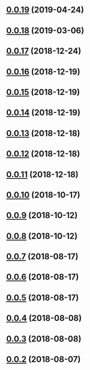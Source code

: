 ## [0.0.19](https://github.com/rentspree/tracker/compare/v0.0.18...v0.0.19) (2019-04-24)



## [0.0.18](https://github.com/rentspree/tracker/compare/v0.0.17...v0.0.18) (2019-03-06)



<a name="0.0.17"></a>
## [0.0.17](https://github.com/rentspree/tracker/compare/v0.0.16...v0.0.17) (2018-12-24)



<a name="0.0.16"></a>
## [0.0.16](https://github.com/rentspree/tracker/compare/v0.0.15...v0.0.16) (2018-12-19)



<a name="0.0.15"></a>
## [0.0.15](https://github.com/rentspree/tracker/compare/v0.0.14...v0.0.15) (2018-12-19)



<a name="0.0.14"></a>
## [0.0.14](https://github.com/rentspree/tracker/compare/v0.0.13...v0.0.14) (2018-12-19)



<a name="0.0.13"></a>
## [0.0.13](https://github.com/rentspree/tracker/compare/v0.0.12...v0.0.13) (2018-12-18)



<a name="0.0.12"></a>
## [0.0.12](https://github.com/rentspree/tracker/compare/v0.0.11...v0.0.12) (2018-12-18)



<a name="0.0.11"></a>
## [0.0.11](https://github.com/rentspree/tracker/compare/v0.0.10...v0.0.11) (2018-12-18)



<a name="0.0.10"></a>
## [0.0.10](https://github.com/rentspree/tracker/compare/v0.0.8...v0.0.10) (2018-10-17)



<a name="0.0.9"></a>
## [0.0.9](https://github.com/rentspree/tracker/compare/v0.0.8...v0.0.9) (2018-10-12)



<a name="0.0.8"></a>
## [0.0.8](https://github.com/rentspree/tracker/compare/v0.0.7...v0.0.8) (2018-10-12)



<a name="0.0.7"></a>
## [0.0.7](https://github.com/rentspree/tracker/compare/v0.0.6...v0.0.7) (2018-08-17)



<a name="0.0.6"></a>
## [0.0.6](https://github.com/rentspree/tracker/compare/v0.0.5...v0.0.6) (2018-08-17)



<a name="0.0.5"></a>
## [0.0.5](https://github.com/rentspree/tracker/compare/v0.0.4...v0.0.5) (2018-08-17)



<a name="0.0.4"></a>
## [0.0.4](https://github.com/rentspree/tracker/compare/v0.0.3...v0.0.4) (2018-08-08)



<a name="0.0.3"></a>
## [0.0.3](https://github.com/rentspree/tracker/compare/v0.0.2...v0.0.3) (2018-08-08)



<a name="0.0.2"></a>
## [0.0.2](https://github.com/rentspree/tracker/compare/v0.0.1...v0.0.2) (2018-08-07)




